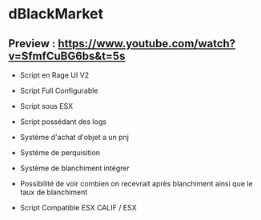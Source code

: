 # dBlackMarket
## Preview : https://www.youtube.com/watch?v=SfmfCuBG6bs&t=5s

 - Script en Rage UI V2
 
 - Script Full Configurable
 
 - Script sous ESX
 
 - Script possédant des logs
 
 - Système d'achat d'objet a un pnj
 
 - Système de perquisition
 
 - Système de blanchiment intégrer
 
 - Possibilité de voir combien on recevrait après blanchiment ainsi que le taux de blanchiment
 
 - Script Compatible ESX CALIF / ESX
